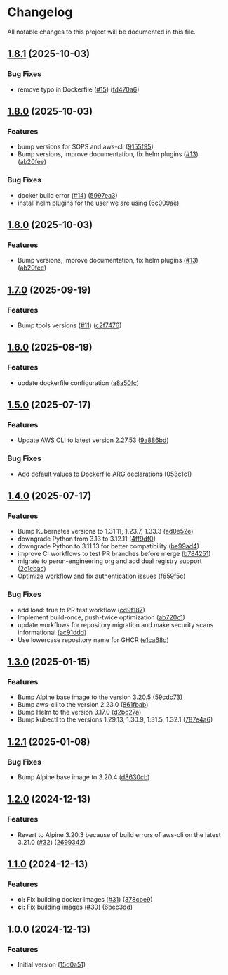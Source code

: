 # Changelog

All notable changes to this project will be documented in this file.

## [1.8.1](https://github.com/Perun-Engineering/aws-helm-kubectl/compare/v1.8.0...v1.8.1) (2025-10-03)

### Bug Fixes

* remove typo in Dockerfile ([#15](https://github.com/Perun-Engineering/aws-helm-kubectl/issues/15)) ([fd470a6](https://github.com/Perun-Engineering/aws-helm-kubectl/commit/fd470a6fb3323d69f51e6423f2dae5663be6a482))

## [1.8.0](https://github.com/Perun-Engineering/aws-helm-kubectl/compare/v1.7.0...v1.8.0) (2025-10-03)

### Features

* bump versions for SOPS and aws-cli ([9155f95](https://github.com/Perun-Engineering/aws-helm-kubectl/commit/9155f958566b1edabbdb6ebe41834e14f6d166f7))
* Bump versions, improve documentation, fix helm plugins ([#13](https://github.com/Perun-Engineering/aws-helm-kubectl/issues/13)) ([ab20fee](https://github.com/Perun-Engineering/aws-helm-kubectl/commit/ab20fee89500e515ecb95eff97227dc5b57c7c5f))

### Bug Fixes

* docker build error ([#14](https://github.com/Perun-Engineering/aws-helm-kubectl/issues/14)) ([5997ea3](https://github.com/Perun-Engineering/aws-helm-kubectl/commit/5997ea330ffe6a8cb901952834845234e03daced))
* install helm plugins for the user we are using ([6c009ae](https://github.com/Perun-Engineering/aws-helm-kubectl/commit/6c009aeb550992d8a83ec90fd9b502504cda015b))

## [1.8.0](https://github.com/Perun-Engineering/aws-helm-kubectl/compare/v1.7.0...v1.8.0) (2025-10-03)

### Features

* Bump versions, improve documentation, fix helm plugins ([#13](https://github.com/Perun-Engineering/aws-helm-kubectl/issues/13)) ([ab20fee](https://github.com/Perun-Engineering/aws-helm-kubectl/commit/ab20fee89500e515ecb95eff97227dc5b57c7c5f))

## [1.7.0](https://github.com/Perun-Engineering/aws-helm-kubectl/compare/v1.6.0...v1.7.0) (2025-09-19)

### Features

* Bump tools versions ([#11](https://github.com/Perun-Engineering/aws-helm-kubectl/issues/11)) ([c2f7476](https://github.com/Perun-Engineering/aws-helm-kubectl/commit/c2f74768dbaf40b89134e429f778075b4c622fd1))

## [1.6.0](https://github.com/Perun-Engineering/aws-helm-kubectl/compare/v1.5.0...v1.6.0) (2025-08-19)

### Features

* update dockerfile configuration ([a8a50fc](https://github.com/Perun-Engineering/aws-helm-kubectl/commit/a8a50fcf26b2c35d7f7bffc1e9818525fb60a10c))

## [1.5.0](https://github.com/Perun-Engineering/aws-helm-kubectl/compare/v1.4.0...v1.5.0) (2025-07-17)

### Features

* Update AWS CLI to latest version 2.27.53 ([9a886bd](https://github.com/Perun-Engineering/aws-helm-kubectl/commit/9a886bd4a732140a61f8b4105f2f72bc0fc78641))

### Bug Fixes

* Add default values to Dockerfile ARG declarations ([053c1c1](https://github.com/Perun-Engineering/aws-helm-kubectl/commit/053c1c1df6b0d1af6419ffa9e033577469e27a8c))

## [1.4.0](https://github.com/Perun-Engineering/aws-helm-kubectl/compare/v1.3.0...v1.4.0) (2025-07-17)

### Features

* Bump Kubernetes versions to 1.31.11, 1.23.7, 1.33.3 ([ad0e52e](https://github.com/Perun-Engineering/aws-helm-kubectl/commit/ad0e52e0276cf55ced8d1143819cfabf0862c50f))
* downgrade Python from 3.13 to 3.12.11 ([4ff9df0](https://github.com/Perun-Engineering/aws-helm-kubectl/commit/4ff9df048b9ff3d27b2b1cede1764e67e210aac6))
* downgrade Python to 3.11.13 for better compatibility ([be99ad4](https://github.com/Perun-Engineering/aws-helm-kubectl/commit/be99ad4bb7c061e36f399b9d8bb23f293e806bde))
* improve CI workflows to test PR branches before merge ([b784251](https://github.com/Perun-Engineering/aws-helm-kubectl/commit/b784251160da6b294b75c0662704a4f0cde8c982))
* migrate to perun-engineering org and add dual registry support ([2c1cbac](https://github.com/Perun-Engineering/aws-helm-kubectl/commit/2c1cbac4affbacd3a77a41a43964396199238200))
* Optimize workflow and fix authentication issues ([f659f5c](https://github.com/Perun-Engineering/aws-helm-kubectl/commit/f659f5c5c2d27c5d2d8809f0712b82801b1302cf))

### Bug Fixes

* add load: true to PR test workflow ([cd9f187](https://github.com/Perun-Engineering/aws-helm-kubectl/commit/cd9f1874d5e17b8e25b5000c529604f4e7e285c6))
* Implement build-once, push-twice optimization ([ab720c1](https://github.com/Perun-Engineering/aws-helm-kubectl/commit/ab720c1d9cb7c707470af11c1b760777f86b1b53))
* update workflows for repository migration and make security scans informational ([ac91ddd](https://github.com/Perun-Engineering/aws-helm-kubectl/commit/ac91ddda749feaf4ba78f281077d60a6304e8885))
* Use lowercase repository name for GHCR ([e1ca68d](https://github.com/Perun-Engineering/aws-helm-kubectl/commit/e1ca68d421e4059e8d58bbe7962306beb6ec55db))

## [1.3.0](https://github.com/opsworks-co/aws-helm-kubectl/compare/v1.2.1...v1.3.0) (2025-01-15)

### Features

* Bump Alpine base image to the version 3.20.5 ([59cdc73](https://github.com/opsworks-co/aws-helm-kubectl/commit/59cdc733199ff25d1d7b96c7e884c816392c7999))
* Bump aws-cli to the version 2.23.0 ([861fbab](https://github.com/opsworks-co/aws-helm-kubectl/commit/861fbab93b3208a1eb2cecddd5a9d14a031bbd14))
* Bump Helm to the version 3.17.0 ([d2bc27a](https://github.com/opsworks-co/aws-helm-kubectl/commit/d2bc27a779fc6d42a6d56b90aed354308514bd48))
* Bump kubectl to the versions 1.29.13, 1.30.9, 1.31.5, 1.32.1 ([787e4a6](https://github.com/opsworks-co/aws-helm-kubectl/commit/787e4a6895d1ed3bd87850514f95077e217be129))

## [1.2.1](https://github.com/opsworks-co/aws-helm-kubectl/compare/v1.2.0...v1.2.1) (2025-01-08)

### Bug Fixes

* Bump Alpine base image to 3.20.4 ([d8630cb](https://github.com/opsworks-co/aws-helm-kubectl/commit/d8630cbc3f855c587ceb25c3b25e36bcec95ba17))

## [1.2.0](https://github.com/opsworks-co/aws-helm-kubectl/compare/v1.1.0...v1.2.0) (2024-12-13)

### Features

* Revert to Alpine 3.20.3 because of build errors of aws-cli on the latest 3.21.0 ([#32](https://github.com/opsworks-co/aws-helm-kubectl/issues/32)) ([2699342](https://github.com/opsworks-co/aws-helm-kubectl/commit/269934251fe6ff0c54813cf39b7fc1f9f287494e))

## [1.1.0](https://github.com/opsworks-co/aws-helm-kubectl/compare/v1.0.0...v1.1.0) (2024-12-13)

### Features

* **ci:** Fix building docker images ([#31](https://github.com/opsworks-co/aws-helm-kubectl/issues/31)) ([378cbe9](https://github.com/opsworks-co/aws-helm-kubectl/commit/378cbe9fce7d4be75a7d68aa57d47fc0066b8304))
* **ci:** Fix building images ([#30](https://github.com/opsworks-co/aws-helm-kubectl/issues/30)) ([6bec3dd](https://github.com/opsworks-co/aws-helm-kubectl/commit/6bec3dd9e76e00b2e3bedf74b338d25aca708d01))

## 1.0.0 (2024-12-13)

### Features

* Initial version ([15d0a51](https://github.com/opsworks-co/aws-helm-kubectl/commit/15d0a51ed0257e9f9bd3b187eea27d8019f76819))
